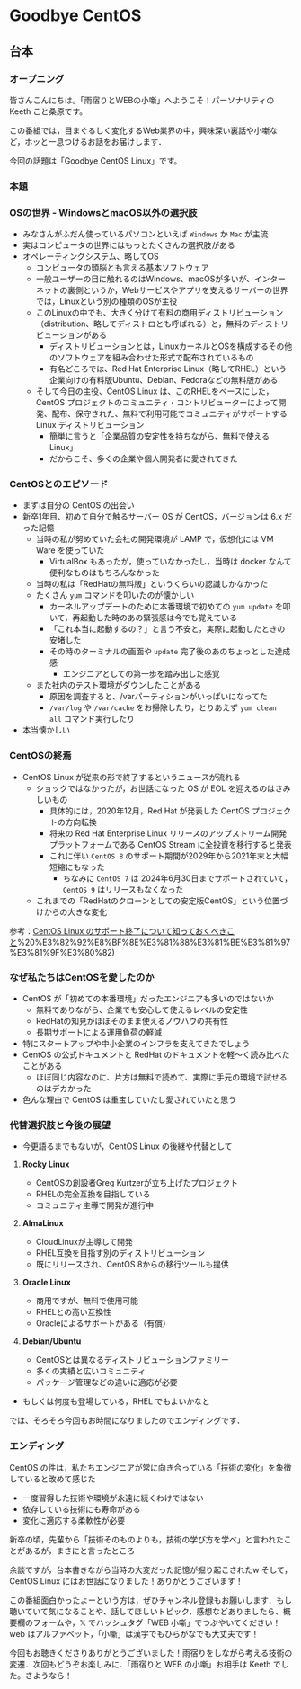 # Goodbye CentOS


## 台本

### オープニング
皆さんこんにちは。「雨宿りとWEBの小噺」へようこそ！パーソナリティの Keeth こと桑原です。

この番組では，目まぐるしく変化するWeb業界の中，興味深い裏話や小噺など，ホッと一息つけるお話をお届けします．

今回の話題は「Goodbye CentOS Linux」です。

### 本題

### OSの世界 - WindowsとmacOS以外の選択肢

* みなさんがふだん使っているパソコンといえば `Windows` か `Mac` が主流
* 実はコンピュータの世界にはもっとたくさんの選択肢がある
* オペレーティングシステム、略してOS
  * コンピュータの頭脳とも言える基本ソフトウェア
  * 一般ユーザーの目に触れるのはWindows、macOSが多いが、インターネットの裏側というか，Webサービスやアプリを支えるサーバーの世界では，Linuxという別の種類のOSが主役
  * このLinuxの中でも、大きく分けて有料の商用ディストリビューション（distribution、略してディストロとも呼ばれる）と，無料のディストリビューションがある
    * ディストリビューションとは，LinuxカーネルとOSを構成するその他のソフトウェアを組み合わせた形式で配布されているもの
    * 有名どころでは、Red Hat Enterprise Linux（略してRHEL）という企業向けの有料版Ubuntu、Debian、Fedoraなどの無料版がある
  * そして今日の主役、CentOS Linux は、このRHELをベースにした，CentOS プロジェクトのコミュニティ・コントリビューターによって開発、配布、保守された、無料で利用可能でコミュニティがサポートする Linux ディストリビューション
    * 簡単に言うと「企業品質の安定性を持ちながら、無料で使えるLinux」
    * だからこそ、多くの企業や個人開発者に愛されてきた

### CentOSとのエピソード

* まずは自分の CentOS の出会い
* 新卒1年目、初めて自分で触るサーバー OS が CentOS，バージョンは 6.x だった記憶
  * 当時の私が努めていた会社の開発環境が LAMP で，仮想化には VM Ware を使っていた
    * VirtualBox もあったが，使っていなかったし，当時は docker なんて便利なものはもちろんなかった
  * 当時の私は「RedHatの無料版」というくらいの認識しかなかった
  * たくさん `yum` コマンドを叩いたのが懐かしい
    * カーネルアップデートのために本番環境で初めての `yum update` を叩いて，再起動した時のあの緊張感は今でも覚えている
    * 「これ本当に起動するの？」と言う不安と，実際に起動したときの安堵した
    * その時のターミナルの画面や `update` 完了後のあのちょっとした達成感
      * エンジニアとしての第一歩を踏み出した感覚
  * また社内のテスト環境がダウンしたことがある
    * 原因を調査すると、/varパーティションがいっぱいになってた
    * `/var/log` や `/var/cache` をお掃除したり，とりあえず `yum clean all` コマンド実行したり
* 本当懐かしい

### CentOSの終焉

* CentOS Linux が従来の形で終了するというニュースが流れる
  * ショックではなかったが，お世話になった OS が EOL を迎えるのはさみしいもの
    * 具体的には，2020年12月，Red Hat が発表した CentOS プロジェクトの方向転換
    * 将来の Red Hat Enterprise Linux リリースのアップストリーム開発プラットフォームである CentOS Stream に全投資を移行すると発表
    * これに伴い `CentOS 8` のサポート期間が2029年から2021年末と大幅短縮にもなった
      * ちなみに `CentOS 7` は 2024年6月30日までサポートされていて，`CentOS 9` はリリースもなくなった
  * これまでの「RedHatのクローンとしての安定版CentOS」という位置づけからの大きな変化

参考：[CentOS Linux のサポート終了について知っておくべきこと](https://www.redhat.com/ja/topics/linux/centos-linux-eol#:~:text=%E3%82%92%E9%81%B8%E3%81%B6%E7%90%86%E7%94%B1-,%E6%A6%82%E8%A6%81,EOL)%20%E3%82%92%E8%BF%8E%E3%81%88%E3%81%BE%E3%81%97%E3%81%9F%E3%80%82)

### なぜ私たちはCentOSを愛したのか

* CentOS が「初めての本番環境」だったエンジニアも多いのではないか
  * 無料でありながら、企業でも安心して使えるレベルの安定性
  * RedHatの知見がほぼそのまま使えるノウハウの共有性
  * 長期サポートによる運用負荷の軽減
* 特にスタートアップや中小企業のインフラを支えてきたでしょう
* CentOS の公式ドキュメントと RedHat のドキュメントを軽〜く読み比べたことがある
  * ほぼ同じ内容なのに、片方は無料で読めて、実際に手元の環境で試せるのはデカかった
* 色んな理由で CentOS は重宝していたし愛されていたと思う

### 代替選択肢と今後の展望

* 今更語るまでもないが，CentOS Linux の後継や代替として
1. **Rocky Linux**
   - CentOSの創設者Greg Kurtzerが立ち上げたプロジェクト
   - RHELの完全互換を目指している
   - コミュニティ主導で開発が進行中

2. **AlmaLinux**
   - CloudLinuxが主導して開発
   - RHEL互換を目指す別のディストリビューション
   - 既にリリースされ、CentOS 8からの移行ツールも提供

3. **Oracle Linux**
   - 商用ですが、無料で使用可能
   - RHELとの高い互換性
   - Oracleによるサポートがある（有償）

4. **Debian/Ubuntu**
   - CentOSとは異なるディストリビューションファミリー
   - 多くの実績と広いコミュニティ
   - パッケージ管理などの違いに適応が必要

* もしくは何度も登場している，RHEL でもよいかなと

では、そろそろ今回もお時間になりましたのでエンディングです．

### エンディング

CentOS の件は，私たちエンジニアが常に向き合っている「技術の変化」を象徴していると改めて感じた

* 一度習得した技術や環境が永遠に続くわけではない
* 依存している技術にも寿命がある
* 変化に適応する柔軟性が必要

新卒の頃，先輩から「技術そのものよりも，技術の学び方を学べ」と言われたことがあるが，まさにと言ったところ

余談ですが，台本書きながら当時の大変だった記憶が掘り起こされたw
そして，CentOS Linux にはお世話になりました！ありがとうございます！

この番組面白かったよーという方は，ぜひチャンネル登録もお願いします．もし聴いていて気になることや、話してほしいトピック，感想などありましたら、概要欄のフォームや，𝕏 でハッシュタグ「WEB 小噺」でつぶやいてください！web はアルファベット，「小噺」は漢字でもひらがなでも大丈夫です！

今回もお聴きくださりありがとうございました！雨宿りをしながら考える技術の変遷．次回もどうぞお楽しみに．「雨宿りと WEB の小噺」お相手は Keeth でした。さようなら！
